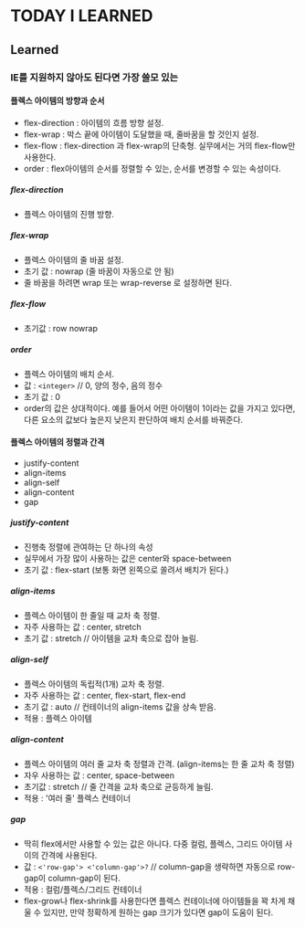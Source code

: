 # TODAY I LEARNED

## Learned

### IE를 지원하지 않아도 된다면 가장 쓸모 있는

#### 플렉스 아이템의 방향과 순서

- flex-direction : 아이템의 흐름 방향 설정.
- flex-wrap : 박스 끝에 아이템이 도달했을 때, 줄바꿈을 할 것인지 설정.
- flex-flow : flex-direction 과 flex-wrap의 단축형. 실무에서는 거의 flex-flow만 사용한다.
- order : flex아이템의 순서를 정렬할 수 있는, 순서를 변경할 수 있는 속성이다.

##### flex-direction

- 플렉스 아이템의 진행 방향.

##### flex-wrap

- 플렉스 아이템의 줄 바꿈 설정.
- 초기 값 : nowrap (줄 바꿈이 자동으로 안 됨)
- 줄 바꿈을 하려면 wrap 또는 wrap-reverse 로 설정하면 된다.

##### flex-flow

- 초기값 : row nowrap

##### order

- 플렉스 아이템의 배치 순서.
- 값 : `<integer>` // 0, 양의 정수, 음의 정수
- 초기 값 : 0
- order의 값은 상대적이다. 예를 들어서 어떤 아이템이 1이라는 값을 가지고 있다면, 다른 요소의 값보다 높은지 낮은지 판단하여 배치 순서를 바꿔준다.

#### 플렉스 아이템의 정렬과 간격

- justify-content
- align-items
- align-self
- align-content
- gap

##### justify-content

- 진행축 정렬에 관여하는 단 하나의 속성
- 실무에서 가장 많이 사용하는 값은 center와 space-between
- 초기 값 : flex-start (보통 화면 왼쪽으로 쏠려서 배치가 된다.)

##### align-items

- 플렉스 아이템이 한 줄일 때 교차 축 정렬.
- 자주 사용하는 값 : center, stretch
- 초기 값 : stretch // 아이템을 교차 축으로 잡아 늘림.

##### align-self

- 플렉스 아이템의 독립적(1개) 교차 축 정렬.
- 자주 사용하는 값 : center, flex-start, flex-end
- 초기 값 : auto // 컨테이너의 align-items 값을 상속 받음.
- 적용 : 플렉스 아이템

##### align-content

- 플렉스 아이템의 여러 줄 교차 축 정렬과 간격. (align-items는 한 줄 교차 축 정렬)
- 자우 사용하는 값 : center, space-between
- 초기값 : stretch // 줄 간격을 교차 축으로 균등하게 늘림.
- 적용 : '여러 줄' 플렉스 컨테이너

##### gap

- 딱히 flex에서만 사용할 수 있는 값은 아니다. 다중 컬럼, 플렉스, 그리드 아이템 사이의 간격에 사용된다.
- 값 : `<'row-gap'> <'column-gap'>?` // column-gap을 생략하면 자동으로 row-gap이 column-gap이 된다.
- 적용 : 컬럼/플렉스/그리드 컨테이너
- flex-grow나 flex-shrink를 사용한다면 플렉스 컨테이너에 아이템들을 꽉 차게 채울 수 있지만, 만약 정확하게 원하는 gap 크기가 있다면 gap이 도움이 된다.

